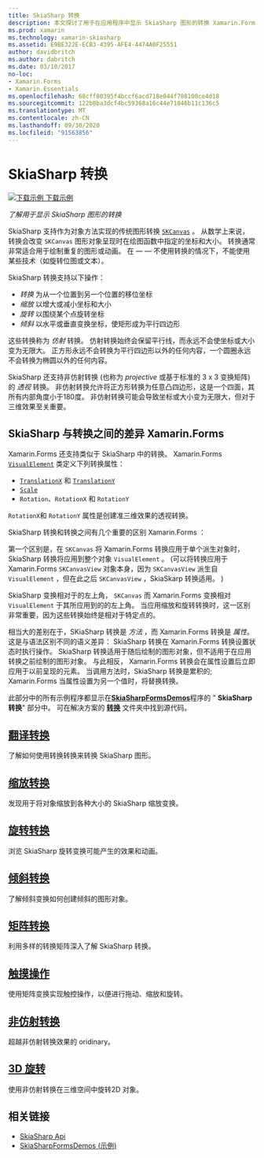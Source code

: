 ```yaml
---
title: SkiaSharp 转换
description: 本文探讨了用于在应用程序中显示 SkiaSharp 图形的转换 Xamarin.Forms ，并通过示例代码对此进行了演示。
ms.prod: xamarin
ms.technology: xamarin-skiasharp
ms.assetid: E9BE322E-ECB3-4395-AFE4-4474A0F25551
author: davidbritch
ms.author: dabritch
ms.date: 03/10/2017
no-loc:
- Xamarin.Forms
- Xamarin.Essentials
ms.openlocfilehash: 68cff80395f4bccf6acd718e044f708108ce4d18
ms.sourcegitcommit: 122b8ba3dcf4bc59368a16c44e71846b11c136c5
ms.translationtype: MT
ms.contentlocale: zh-CN
ms.lasthandoff: 09/30/2020
ms.locfileid: "91563856"
---
```

# <a name="skiasharp-transforms"></a>SkiaSharp 转换

[![下载示例](~/media/shared/download.png) 下载示例](https://docs.microsoft.com/samples/xamarin/xamarin-forms-samples/skiasharpforms-demos)

_了解用于显示 SkiaSharp 图形的转换_

SkiaSharp 支持作为对象方法实现的传统图形转换 [`SKCanvas`](xref:SkiaSharp.SKCanvas) 。 从数学上来说，转换会改变 `SKCanvas` 图形对象呈现时在绘图函数中指定的坐标和大小。 转换通常非常适合用于绘制重复的图形或动画。 在 &mdash; &mdash; 不使用转换的情况下，不能使用某些技术（如旋转位图或文本）。

SkiaSharp 转换支持以下操作：

- *转换* 为从一个位置到另一个位置的移位坐标
- *缩放* 以增大或减小坐标和大小
- *旋转* 以围绕某个点旋转坐标
- *倾斜* 以水平或垂直变换坐标，使矩形成为平行四边形

这些转换称为 *仿射* 转换。 仿射转换始终会保留平行线，而永远不会使坐标或大小变为无限大。 正方形永远不会转换为平行四边形以外的任何内容，一个圆圈永远不会转换为椭圆以外的任何内容。

SkiaSharp 还支持非仿射转换 (也称为 *projective* 或基于标准的 3 x 3 变换矩阵) 的 *透视* 转换。 非仿射转换允许将正方形转换为任意凸四边形，这是一个四面，其所有内部角度小于180度。 非仿射转换可能会导致坐标或大小变为无限大，但对于三维效果至关重要。

## <a name="differences-between-skiasharp-and-no-locxamarinforms-transforms"></a>SkiaSharp 与转换之间的差异 Xamarin.Forms

Xamarin.Forms 还支持类似于 SkiaSharp 中的转换。 Xamarin.Forms [`VisualElement`](xref:Xamarin.Forms.VisualElement) 类定义下列转换属性：

- [`TranslationX`](xref:Xamarin.Forms.VisualElement.TranslationX) 和 [`TranslationY`](xref:Xamarin.Forms.VisualElement.TranslationY)
- [`Scale`](xref:Xamarin.Forms.VisualElement.Scale)
- `Rotation`、`RotationX` 和 `RotationY`  

`RotationX`和 `RotationY` 属性是创建准三维效果的透视转换。

SkiaSharp 转换和转换之间有几个重要的区别 Xamarin.Forms ：

第一个区别是，在 `SKCanvas` 将 Xamarin.Forms 转换应用于单个派生对象时，SkiaSharp 转换将应用到整个对象 `VisualElement` 。  (可以将转换应用于 Xamarin.Forms `SKCanvasView` 对象本身，因为 `SKCanvasView` 派生自 `VisualElement` ，但在此之后 `SKCanvasView` ，SkiaSkarp 转换适用。 ) 

SkiaSharp 变换相对于的左上角， `SKCanvas` 而 Xamarin.Forms 变换相对 `VisualElement` 于其所应用到的的左上角。 当应用缩放和旋转转换时，这一区别非常重要，因为这些转换始终是相对于特定点的。

相当大的差别在于，SKiaSharp 转换是 *方法* ，而 Xamarin.Forms 转换是 *属性*。 这是与语法区别不同的语义差异： SkiaSharp 转换在 Xamarin.Forms 转换设置状态时执行操作。 SkiaSharp 转换适用于随后绘制的图形对象，但不适用于在应用转换之前绘制的图形对象。 与此相反， Xamarin.Forms 转换会在属性设置后立即应用于以前呈现的元素。 当调用方法时，SkiaSharp 转换是累积的; Xamarin.Forms 当属性设置为另一个值时，将替换转换。

此部分中的所有示例程序都显示在[**SkiaSharpFormsDemos**](/samples/xamarin/xamarin-forms-samples/skiasharpforms-demos)程序的 " **SkiaSharp 转换**" 部分中。 可在解决方案的 [**转换**](https://github.com/xamarin/xamarin-forms-samples/tree/master/SkiaSharpForms/Demos/Demos/SkiaSharpFormsDemos/Transforms) 文件夹中找到源代码。

## <a name="the-translate-transform"></a>[翻译转换](translate.md)

了解如何使用转换转换来转换 SkiaSharp 图形。

## <a name="the-scale-transform"></a>[缩放转换](scale.md)

发现用于将对象缩放到各种大小的 SkiaSharp 缩放变换。

## <a name="the-rotate-transform"></a>[旋转转换](rotate.md)

浏览 SkiaSharp 旋转变换可能产生的效果和动画。

## <a name="the-skew-transform"></a>[倾斜转换](skew.md)

了解倾斜变换如何创建倾斜的图形对象。

## <a name="matrix-transforms"></a>[矩阵转换](matrix.md)

利用多样的转换矩阵深入了解 SkiaSharp 转换。

## <a name="touch-manipulations"></a>[触摸操作](touch.md)

使用矩阵变换实现触控操作，以便进行拖动、缩放和旋转。

## <a name="non-affine-transforms"></a>[非仿射转换](non-affine.md)

超越非仿射转换效果的 oridinary。

## <a name="3d-rotation"></a>[3D 旋转](3d-rotation.md)

使用非仿射转换在三维空间中旋转2D 对象。

## <a name="related-links"></a>相关链接

- [SkiaSharp Api](/dotnet/api/skiasharp)
- [SkiaSharpFormsDemos (示例) ](/samples/xamarin/xamarin-forms-samples/skiasharpforms-demos)